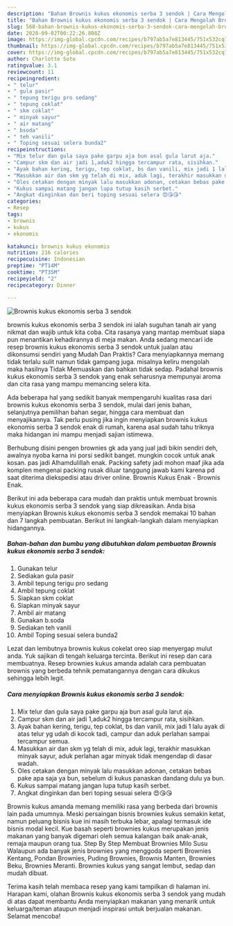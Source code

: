 ```yaml
---
description: "Bahan Brownis kukus ekonomis serba 3 sendok | Cara Mengolah Brownis kukus ekonomis serba 3 sendok Yang Bisa Manjain Lidah"
title: "Bahan Brownis kukus ekonomis serba 3 sendok | Cara Mengolah Brownis kukus ekonomis serba 3 sendok Yang Bisa Manjain Lidah"
slug: 568-bahan-brownis-kukus-ekonomis-serba-3-sendok-cara-mengolah-brownis-kukus-ekonomis-serba-3-sendok-yang-bisa-manjain-lidah
date: 2020-09-02T00:22:26.808Z
image: https://img-global.cpcdn.com/recipes/b797ab5a7e813445/751x532cq70/brownis-kukus-ekonomis-serba-3-sendok-foto-resep-utama.jpg
thumbnail: https://img-global.cpcdn.com/recipes/b797ab5a7e813445/751x532cq70/brownis-kukus-ekonomis-serba-3-sendok-foto-resep-utama.jpg
cover: https://img-global.cpcdn.com/recipes/b797ab5a7e813445/751x532cq70/brownis-kukus-ekonomis-serba-3-sendok-foto-resep-utama.jpg
author: Charlotte Soto
ratingvalue: 3.1
reviewcount: 11
recipeingredient:
- " telur"
- " gula pasir"
- " tepung terigu pro sedang"
- " tepung coklat"
- " skm coklat"
- " minyak sayur"
- " air matang"
- " bsoda"
- " teh vanili"
- " Toping sesuai selera bunda2"
recipeinstructions:
- "Mix telur dan gula saya pake garpu aja bun asal gula larut aja."
- "Campur skm dan air jadi 1,aduk2 hingga tercampur rata, sisihkan."
- "Ayak bahan kering, terigu, tep coklat, bs dan vanili, mix jadi 1 lalu ayak di atas telur yg udah di kocok tadi, campur dan aduk perlahan sampai tercampur semua."
- "Masukkan air dan skm yg telah di mix, aduk lagi, terakhir masukkan minyak sayur, aduk perlahan agar minyak tidak mengendap di dasar wadah."
- "Oles cetakan dengan minyak lalu masukkan adonan, cetakan bebas pake apa saja ya bun, sebelum di kukus panaskan dandang dulu ya bun."
- "Kukus sampai matang jangan lupa tutup kasih serbet."
- "Angkat dinginkan dan beri toping sesuai selera 😍😘😘"
categories:
- Resep
tags:
- brownis
- kukus
- ekonomis

katakunci: brownis kukus ekonomis 
nutrition: 216 calories
recipecuisine: Indonesian
preptime: "PT14M"
cooktime: "PT35M"
recipeyield: "2"
recipecategory: Dinner

---
```



![Brownis kukus ekonomis serba 3 sendok](https://img-global.cpcdn.com/recipes/b797ab5a7e813445/751x532cq70/brownis-kukus-ekonomis-serba-3-sendok-foto-resep-utama.jpg)


brownis kukus ekonomis serba 3 sendok ini ialah suguhan tanah air yang nikmat dan wajib untuk kita coba. Cita rasanya yang mantap membuat siapa pun menantikan kehadirannya di meja makan.
Anda sedang mencari ide resep brownis kukus ekonomis serba 3 sendok untuk jualan atau dikonsumsi sendiri yang Mudah Dan Praktis? Cara menyiapkannya memang tidak terlalu sulit namun tidak gampang juga. misalnya keliru mengolah maka hasilnya Tidak Memuaskan dan bahkan tidak sedap. Padahal brownis kukus ekonomis serba 3 sendok yang enak seharusnya mempunyai aroma dan cita rasa yang mampu memancing selera kita.

Ada beberapa hal yang sedikit banyak mempengaruhi kualitas rasa dari brownis kukus ekonomis serba 3 sendok, mulai dari jenis bahan, selanjutnya pemilihan bahan segar, hingga cara membuat dan menyajikannya. Tak perlu pusing jika ingin menyiapkan brownis kukus ekonomis serba 3 sendok enak di rumah, karena asal sudah tahu triknya maka hidangan ini mampu menjadi sajian istimewa.

Berhubung disini pengen brownies gk ada yang jual jadi bikin sendiri deh, awalnya nyoba karna ini porsi sedikit banget. mungkin cocok untuk anak kosan. pas jadi Alhamdulillah enak. Packing safety jadi mohon maaf jika ada komplen mengenai packing rusak diluar tanggung jawab kami karena pd saat diterima diekspedisi atau driver online. Brownis Kukus Enak - Brownis Enak.


Berikut ini ada beberapa cara mudah dan praktis untuk membuat brownis kukus ekonomis serba 3 sendok yang siap dikreasikan. Anda bisa menyiapkan Brownis kukus ekonomis serba 3 sendok memakai 10 bahan dan 7 langkah pembuatan. Berikut ini langkah-langkah dalam menyiapkan hidangannya.

<!--inarticleads1-->

##### Bahan-bahan dan bumbu yang dibutuhkan dalam pembuatan Brownis kukus ekonomis serba 3 sendok:

1. Gunakan  telur
1. Sediakan  gula pasir
1. Ambil  tepung terigu pro sedang
1. Ambil  tepung coklat
1. Siapkan  skm coklat
1. Siapkan  minyak sayur
1. Ambil  air matang
1. Gunakan  b.soda
1. Sediakan  teh vanili
1. Ambil  Toping sesuai selera bunda2


Lezat dan lembutnya brownis kukus cokelat oreo siap menyergap mulut anda. Yuk sajikan di tengah keluarga tercinta. Berikut ini resep dan cara membuatnya. Resep brownies kukus amanda adalah cara pembuatan brownis yang berbeda tehnik pematangannya dengan cara dikukus sehingga lebih legit. 

<!--inarticleads2-->

##### Cara menyiapkan Brownis kukus ekonomis serba 3 sendok:

1. Mix telur dan gula saya pake garpu aja bun asal gula larut aja.
1. Campur skm dan air jadi 1,aduk2 hingga tercampur rata, sisihkan.
1. Ayak bahan kering, terigu, tep coklat, bs dan vanili, mix jadi 1 lalu ayak di atas telur yg udah di kocok tadi, campur dan aduk perlahan sampai tercampur semua.
1. Masukkan air dan skm yg telah di mix, aduk lagi, terakhir masukkan minyak sayur, aduk perlahan agar minyak tidak mengendap di dasar wadah.
1. Oles cetakan dengan minyak lalu masukkan adonan, cetakan bebas pake apa saja ya bun, sebelum di kukus panaskan dandang dulu ya bun.
1. Kukus sampai matang jangan lupa tutup kasih serbet.
1. Angkat dinginkan dan beri toping sesuai selera 😍😘😘


Brownis kukus amanda memang memiliki rasa yang berbeda dari brownis lain pada umumnya. Meski persaingan bisnis brownies kukus semakin ketat, namun peluang bisnis kue ini masih terbuka lebar, apalagi termasuk ide bisnis modal kecil. Kue basah seperti brownies kukus merupakan jenis makanan yang banyak digemari oleh semua kalangan baik anak-anak, remaja maupun orang tua. Step By Step Membuat Brownies Milo Susu Walaupun ada banyak jenis brownies yang menggoda seperti Brownies Kentang, Pondan Brownies, Puding Brownies, Brownis Manten, Brownies Beku, Brownies Meranti. Brownies kukus yang sangat lembut, sedap dan mudah dibuat. 

Terima kasih telah membaca resep yang kami tampilkan di halaman ini. Harapan kami, olahan Brownis kukus ekonomis serba 3 sendok yang mudah di atas dapat membantu Anda menyiapkan makanan yang menarik untuk keluarga/teman ataupun menjadi inspirasi untuk berjualan makanan. Selamat mencoba!
